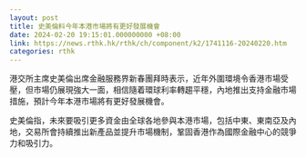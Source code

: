 ```yaml
---
layout: post
title: 史美倫料今年本港市場將有更好發展機會
date: 2024-02-20 19:15:01.000000000 +08:00
link: https://news.rthk.hk/rthk/ch/component/k2/1741116-20240220.htm
categories: rthk
---
```


港交所主席史美倫出席金融服務界新春團拜時表示，近年外圍環境令香港市場受壓，但市場仍展現強大一面，相信隨着環球利率轉趨平穩，內地推出支持金融市場措施，預計今年本港市場將有更好發展機會。

史美倫指，未來要吸引更多資金由全球各地參與本港市場，包括中東、東南亞及內地，交易所會持續推出新產品並提升市場機制，鞏固香港作為國際金融中心的競爭力和吸引力。
